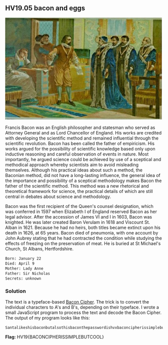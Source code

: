 ## HV19.05 bacon and eggs

![](./9bb928c6-491c-49aa-948b-cdf95496d073.jpg)

Francis Bacon was an English philosopher and statesman who served as Attorney General and as Lord Chancellor of England. His works are credited with developing the scientific method and remained influential through the scientific revolution. Bacon has been called the father of empiricism. His works argued for the possibility of scientific knowledge based only upon inductive reasoning and careful observation of events in nature. Most importantly, he argued science could be achieved by use of a sceptical and methodical approach whereby scientists aim to avoid misleading themselves. Although his practical ideas about such a method, the Baconian method, did not have a long-lasting influence, the general idea of the importance and possibility of a sceptical methodology makes Bacon the father of the scientific method. This method was a new rhetorical and theoretical framework for science, the practical details of which are still central in debates about science and methodology.

Bacon was the first recipient of the Queen's counsel designation, which was conferred in 1597 when Elizabeth I of England reserved Bacon as her legal advisor. After the accession of James VI and I in 1603, Bacon was knighted. He was later created Baron Verulam in 1618 and Viscount St. Alban in 1621. Because he had no heirs, both titles became extinct upon his death in 1626, at 65 years. Bacon died of pneumonia, with one account by John Aubrey stating that he had contracted the condition while studying the effects of freezing on the preservation of meat. He is buried at St Michael's Church, St Albans, Hertfordshire.

```
Born: January 22
Died: April 9
Mother: Lady Anne
Father: Sir Nicholas
Secrets: unknown
```

### Solution

The text is a typeface-based [Bacon Cipher](https://en.wikipedia.org/wiki/Bacon%27s_cipher). The trick is to convert the individual characters to A's and B's, depending on their typeface. I wrote a small JavaScript program to process the text and decode the Bacon Cipher. The output of my program looks like this:

```
Santalikeshisbaconbutalsothisbaconthepasswordishvxbaconcipherissimplebutcoolxreplacexwithbracketsanduseuppercaseforallcharacteraaaaaaaaaaaaaaaaaaaaaaaaaaaaaaaaaaaaaa
```

**Flag:** HV19{BACONCIPHERISSIMPLEBUTCOOL}
